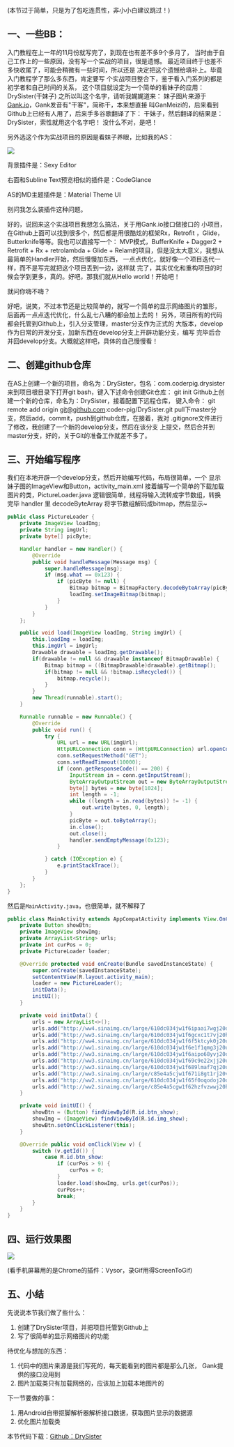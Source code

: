 (本节过于简单，只是为了包吃连贯性，非小小白建议跳过！)

## 一、一些BB：
入门教程在上一年的11月份就写完了，到现在也有差不多9个多月了， 当时由于自己工作上的一些原因，没有写一个实战的项目，很是遗憾。 最近项目终于也差不多快收尾了，可能会稍微有一些时间，所以还是 决定把这个遗憾给填补上。毕竟入门教程学了那么多东西，肯定要写 个实战项目整合下，鉴于看入门系列的都是初学者和自己时间的关系， 这个项目就设定为一个简单的看妹子的应用：DrySister(干妹子) 之所以叫这个名字，请听我娓娓道来： 妹子图片来源于[Gank.io](http://gank.io/)，Gank发音有"干客"，简称干，本来想直接 叫GanMeizi的，后来看到Github上已经有人用了，后来手多谷歌翻译了下： 干妹子，然后翻译的结果是：DrySister，索性就用这个名字吧！ 没什么不对，是吧！

另外选这个作为实战项目的原因是看妹子养眼，比如我的AS：

![](../img/drysister-1.png)

背景插件是：Sexy Editor

右面和Subline Text预览相似的插件是：CodeGlance

AS的MD主题插件是：Material Theme UI

别问我怎么装插件这种问题。

好的，说回来这个实战项目我想怎么搞法，关于用Gank.io接口做接口的 小项目，在Github上面可以找到很多个，然后都是用很酷炫的框架Rx，Retrofit ，Glide，Butterknife等等。我也可以直接写一个： MVP模式，BufferKnife + Dagger2 + Retrofit + Rx + retrolambda + Glide + Relam的项目，但是没太大意义，我想从最简单的Handler开始，然后慢慢加东西， 一点点优化，就好像一个项目迭代一样，而不是写完就把这个项目丢到一边，这样就 完了，其实优化和重构项目的时候会学到更多，真的。好吧，那我们就从Hello world！开始吧！

 就问你嗨不嗨？

好吧，说笑，不过本节还是比较简单的，就写一个简单的显示网络图片的雏形， 后面再一点点迭代优化，什么乱七八糟的都会加上去的！ 另外，项目所有的代码都会托管到Github上，引入分支管理，master分支作为正式的 大版本，develop作为日常的开发分支，加新东西在develop分支上开辟功能分支，编写 完毕后合并回develop分支。大概就这样吧，具体的自己慢慢看！


## 二、创建github仓库
在AS上创建一个新的项目，命名为：DrySister，包名：com.coderpig.drysister 来到项目根目录下打开git bash，键入下述命令创建Git仓库： git init Github上创建一个新的仓库，命名为：DrySister，接着配置下远程仓库， 键入命令： git remote add origin git@github.com:coder-pig/DrySister.git pull下master分支，然后add，commit，push到github仓库，在接着，我对 .gitignore文件进行了修改，我创建了一个新的develop分支，然后在该分支 上提交，然后合并到master分支，好的，关于Git的准备工作就差不多了。


## 三、开始编写程序
我们在本地开辟一个develop分支，然后开始编写代码，布局很简单，一个 显示妹子图的ImageView和Button，activity_main.xml 接着编写一个简单的下载加载图片的类，PictureLoader.java 逻辑很简单，线程将输入流转成字节数组，转换完毕 handler 里 decodeByteArray 将字节数组解码成bitmap，然后显示~
```java
public class PictureLoader {
    private ImageView loadImg;
    private String imgUrl;
    private byte[] picByte;

    Handler handler = new Handler() {
        @Override
        public void handleMessage(Message msg) {
            super.handleMessage(msg);
            if (msg.what == 0x123) {
                if (picByte != null) {
                    Bitmap bitmap = BitmapFactory.decodeByteArray(picByte, 0, picByte.length);
                    loadImg.setImageBitmap(bitmap);
                }
            }
        }
    };

    public void load(ImageView loadImg, String imgUrl) {
        this.loadImg = loadImg;
        this.imgUrl = imgUrl;
        Drawable drawable = loadImg.getDrawable();
        if(drawable != null && drawable instanceof BitmapDrawable) {
            Bitmap bitmap = ((BitmapDrawable)drawable).getBitmap();
            if(bitmap != null && !bitmap.isRecycled()) {
                bitmap.recycle();
            }
        }
        new Thread(runnable).start();
    }

    Runnable runnable = new Runnable() {
        @Override
        public void run() {
            try {
                URL url = new URL(imgUrl);
                HttpURLConnection conn = (HttpURLConnection) url.openConnection();
                conn.setRequestMethod("GET");
                conn.setReadTimeout(10000);
                if (conn.getResponseCode() == 200) {
                    InputStream in = conn.getInputStream();
                    ByteArrayOutputStream out = new ByteArrayOutputStream();
                    byte[] bytes = new byte[1024];
                    int length = -1;
                    while ((length = in.read(bytes)) != -1) {
                        out.write(bytes, 0, length);
                    }
                    picByte = out.toByteArray();
                    in.close();
                    out.close();
                    handler.sendEmptyMessage(0x123);
                }

            } catch (IOException e) {
                e.printStackTrace();
            }
        }
    };
}
```

然后是`MainActivity.java`，也很简单，就不解释了
```java
public class MainActivity extends AppCompatActivity implements View.OnClickListener {
    private Button showBtn;
    private ImageView showImg;
    private ArrayList<String> urls;
    private int curPos = 0;
    private PictureLoader loader;

    @Override protected void onCreate(Bundle savedInstanceState) {
        super.onCreate(savedInstanceState);
        setContentView(R.layout.activity_main);
        loader = new PictureLoader();
        initData();
        initUI();
    }

    private void initData() {
        urls = new ArrayList<>();
        urls.add("http://ww4.sinaimg.cn/large/610dc034jw1f6ipaai7wgj20dw0kugp4.jpg");
        urls.add("http://ww3.sinaimg.cn/large/610dc034jw1f6gcxc1t7vj20hs0hsgo1.jpg");
        urls.add("http://ww4.sinaimg.cn/large/610dc034jw1f6f5ktcyk0j20u011hacg.jpg");
        urls.add("http://ww1.sinaimg.cn/large/610dc034jw1f6e1f1qmg3j20u00u0djp.jpg");
        urls.add("http://ww3.sinaimg.cn/large/610dc034jw1f6aipo68yvj20qo0qoaee.jpg");
        urls.add("http://ww3.sinaimg.cn/large/610dc034jw1f69c9e22xjj20u011hjuu.jpg");
        urls.add("http://ww3.sinaimg.cn/large/610dc034jw1f689lmaf7qj20u00u00v7.jpg");
        urls.add("http://ww3.sinaimg.cn/large/c85e4a5cjw1f671i8gt1rj20vy0vydsz.jpg");
        urls.add("http://ww2.sinaimg.cn/large/610dc034jw1f65f0oqodoj20qo0hntc9.jpg");
        urls.add("http://ww2.sinaimg.cn/large/c85e4a5cgw1f62hzfvzwwj20hs0qogpo.jpg");
    }

    private void initUI() {
        showBtn = (Button) findViewById(R.id.btn_show);
        showImg = (ImageView) findViewById(R.id.img_show);
        showBtn.setOnClickListener(this);
    }

    @Override public void onClick(View v) {
        switch (v.getId()) {
            case R.id.btn_show:
                if (curPos > 9) {
                    curPos = 0;
                }
                loader.load(showImg, urls.get(curPos));
                curPos++;
                break;
        }
    }
}
```


## 四、运行效果图

![](../img/drysister-2.gif)

(看手机屏幕用的是Chrome的插件：Vysor，录Gif用得ScreenToGif)


## 五、小结
先说说本节我们做了些什么：

1. 创建了DrySister项目，并把项目托管到Github上
2. 写了很简单的显示网络图片的功能

待优化与想加的东西：

1. 代码中的图片来源是我们写死的，每天能看到的图片都是那么几张， Gank提供的接口没用到
2. 图片加载类只有加载网络的，应该加上加载本地图片的

下一节要做的事：

1. 用Android自带抠脚解析器解析接口数据，获取图片显示的数据源
2. 优化图片加载类

本节代码下载：[Github：DrySister](https://github.com/coder-pig/DrySister/tree/develop)

